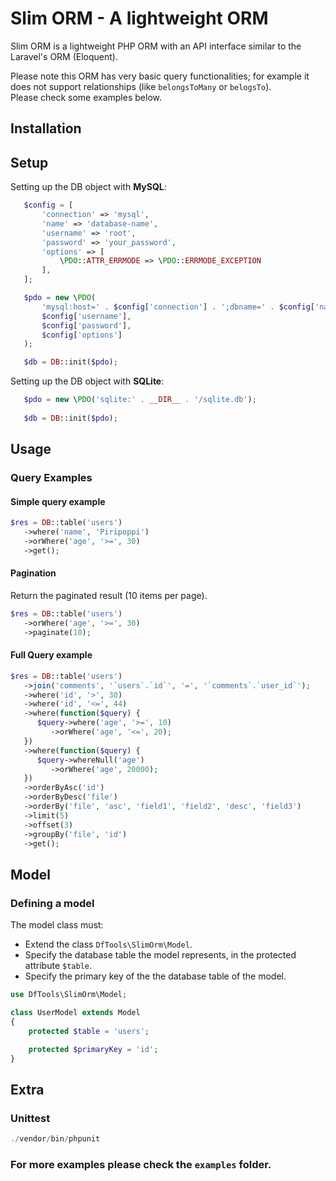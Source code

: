 Slim ORM - A lightweight ORM
============================

Slim ORM is a lightweight PHP ORM with an API interface similar to the Laravel's ORM (Eloquent).

Please note this ORM has very basic query functionalities; for example it does not support relationships (like `belongsToMany` or `belogsTo`).  
Please check some examples below.

## Installation

## Setup

Setting up the DB object with **MySQL**:

```php
   $config = [
       'connection' => 'mysql',
       'name' => 'database-name',
       'username' => 'root',
       'password' => 'your_password',
       'options' => [
           \PDO::ATTR_ERRMODE => \PDO::ERRMODE_EXCEPTION
       ],
   ];

   $pdo = new \PDO(
       'mysql:host=' . $config['connection'] . ';dbname=' . $config['name'],
       $config['username'],
       $config['password'],
       $config['options']
   );

   $db = DB::init($pdo);
```

Setting up the DB object with **SQLite**:

```php
   $pdo = new \PDO('sqlite:' . __DIR__ . '/sqlite.db');
   
   $db = DB::init($pdo);
```

## Usage

### Query Examples

#### Simple query example

```php
$res = DB::table('users')
   ->where('name', 'Piripoppi')
   ->orWhere('age', '>=', 30)
   ->get();
```

#### Pagination

Return the paginated result (10 items per page).

```php
$res = DB::table('users')
   ->orWhere('age', '>=', 30)
   ->paginate(10);
```

#### Full Query example

```php
$res = DB::table('users')
   ->join('comments', '`users`.`id`', '=', '`comments`.`user_id`');
   ->where('id', '>', 30)
   ->where('id', '<=', 44)
   ->where(function($query) {
      $query->where('age', '>=', 10)
         ->orWhere('age', '<=', 20);
   })
   ->where(function($query) {
      $query->whereNull('age')
         ->orWhere('age', 20000);
   })
   ->orderByAsc('id')
   ->orderByDesc('file')
   ->orderBy('file', 'asc', 'field1', 'field2', 'desc', 'field3')
   ->limit(5)
   ->offset(3)
   ->groupBy('file', 'id')
   ->get();
```

## Model

### Defining a model

The model class must:
- Extend the class `DfTools\SlimOrm\Model`.
- Specify the database table the model represents, in the protected attribute `$table`.
- Specify the primary key of the the database table of the model.

```php
use DfTools\SlimOrm\Model;

class UserModel extends Model
{
    protected $table = 'users';

    protected $primaryKey = 'id';
}
```

## Extra

### Unittest

```php
./vendor/bin/phpunit
```

### For more examples please check the `examples` folder.